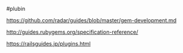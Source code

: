 
#plubin

https://github.com/radar/guides/blob/master/gem-development.md

http://guides.rubygems.org/specification-reference/

https://railsguides.jp/plugins.html

